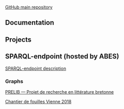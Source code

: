 [GitHub main repository](https://github.com/Semantic-Data-for-Humanities)

## Documentation


## Projects


## SPARQL-endpoint (hosted by ABES)

<a href="sparql-endpoint/endpoint-description">SPARQL-endpoint description</a>

### Graphs

<a href="sparql-endpoint/prelib-v1">PRELIB — Projet de recherche en littérature bretonne</a>

<a href="sparql-endpoint/vienne-2018">Chantier de fouilles Vienne 2018</a>
